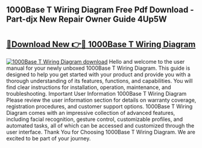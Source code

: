 ## 1000Base T Wiring Diagram Free Pdf Download - Part-djx New Repair Owner Guide 4Up5W

# <h2><a href="http://dfo19k.blite.top/?on=1000Base+T+Wiring+Diagram">🔗Download New 👉🔴 1000Base T Wiring Diagram</a></h2>

[![1000Base T Wiring Diagram download](https://i.imgur.com/lujVjoI.png)](http://dfo19k.blite.top/?on=1000Base+T+Wiring+Diagram)
Hello and welcome to the user manual for your newly unboxed 1000Base T Wiring Diagram. This guide is designed to help you get started with your product and provide you with a thorough understanding of its features, functions, and capabilities. You will find clear instructions for installation, operation, maintenance, and troubleshooting. Important User Information 1000Base T Wiring Diagram Please review the user information section for details on warranty coverage, registration procedures, and customer support options. 1000Base T Wiring Diagram comes with an impressive collection of advanced features, including facial recognition, gesture control, customizable profiles, and automated tasks, all of which can be accessed and customized through the user interface. Thank You for Choosing 1000Base T Wiring Diagram. We are excited to be part of your journey.
